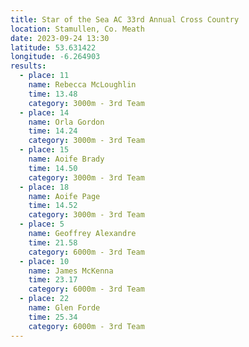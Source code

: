 ```yaml
---
title: Star of the Sea AC 33rd Annual Cross Country 
location: Stamullen, Co. Meath
date: 2023-09-24 13:30
latitude: 53.631422
longitude: -6.264903
results:
  - place: 11
    name: Rebecca McLoughlin
    time: 13.48
    category: 3000m - 3rd Team
  - place: 14
    name: Orla Gordon
    time: 14.24
    category: 3000m - 3rd Team
  - place: 15
    name: Aoife Brady
    time: 14.50
    category: 3000m - 3rd Team
  - place: 18
    name: Aoife Page
    time: 14.52
    category: 3000m - 3rd Team
  - place: 5
    name: Geoffrey Alexandre
    time: 21.58
    category: 6000m - 3rd Team
  - place: 10
    name: James McKenna
    time: 23.17
    category: 6000m - 3rd Team
  - place: 22
    name: Glen Forde
    time: 25.34
    category: 6000m - 3rd Team
---
```

